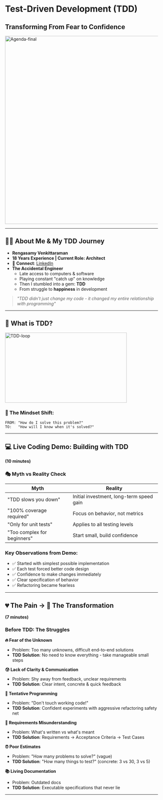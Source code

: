 # Test-Driven Development (TDD)
## Transforming From Fear to Confidence
<img width="577" height="620" alt="Agenda-final" src="https://github.com/user-attachments/assets/547408d9-c7d0-4100-8107-a0531d28e410" />

---
## 👨‍💻 About Me & My TDD Journey

- **Rengasamy Venkittaraman**
- **18 Years Experience | Current Role: Architect**
- 🔗 **Connect**: [LinkedIn](https://www.linkedin.com/in/rengasamy-venkittaraman/)
- **The Accidental Engineer**
  - Late access to computers & software
  - Playing constant "catch up" on knowledge
  - Then I stumbled into a gem: **TDD**
  - From struggle to **happiness** in development

> *"TDD didn't just change my code - it changed my entire relationship with programming"*
>
---

## 🔄 What is TDD?

<img width="401" height="231" alt="TDD-loop" src="https://github.com/user-attachments/assets/37926e82-eee9-46d9-8e92-797c1cc97517" />

### 🎯 The Mindset Shift:
```
FROM: "How do I solve this problem?"
TO:   "How will I know when it's solved?"
```
---
## 💻 Live Coding Demo: Building with TDD
**(10 minutes)**

### 🎭 Myth vs Reality Check

| **Myth** | **Reality** |
|----------|-------------|
| "TDD slows you down" | Initial investment, long-term speed gain |
| "100% coverage required" | Focus on behavior, not metrics |
| "Only for unit tests" | Applies to all testing levels |
| "Too complex for beginners" | Start small, build confidence |

### Key Observations from Demo:
- ✅ Started with simplest possible implementation
- ✅ Each test forced better code design
- ✅ Confidence to make changes immediately
- ✅ Clear specification of behavior
- ✅ Refactoring became fearless
---
## 💔 The Pain → 💚 The Transformation
**(7 minutes)**

### Before TDD: The Struggles

**🔥 Fear of the Unknown**
- Problem: Too many unknowns, difficult end-to-end solutions
- **TDD Solution**: No need to know everything - take manageable small steps

**😰 Lack of Clarity & Communication**
- Problem: Shy away from feedback, unclear requirements
- **TDD Solution**: Clear intent, concrete & quick feedback

**🚫 Tentative Programming**
- Problem: "Don't touch working code!"
- **TDD Solution**: Confident experiments with aggressive refactoring safety net

**📝 Requirements Misunderstanding**
- Problem: What's written vs what's meant
- **TDD Solution**: Requirements → Acceptance Criteria → Test Cases

**⏰ Poor Estimates**
- Problem: "How many problems to solve?" (vague)
- **TDD Solution**: "How many things to test?" (concrete: 3 vs 30, 3 vs 5)

**📚 Living Documentation**
- Problem: Outdated docs
- **TDD Solution**: Executable specifications that never lie
---
